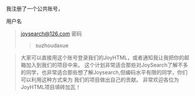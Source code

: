 我注册了一个公共账号，

用户名
> joysearch@126.com
密码
> > suzhoudaxue


> 大家可以直接用这个账号登录我们的JoyHTML，或者通知我让我把你的邮箱加入到我们的项目中来。
这个计划非常适合那些对JoySearch了解不多的同学，也非常适合那些想了解Joysearch,但编码水平有限的同学，你们可以利用这种方式来为
> 我们的项目做出自己的贡献。
> 非常欢迎各位为JoyHTML项目填砖加瓦！